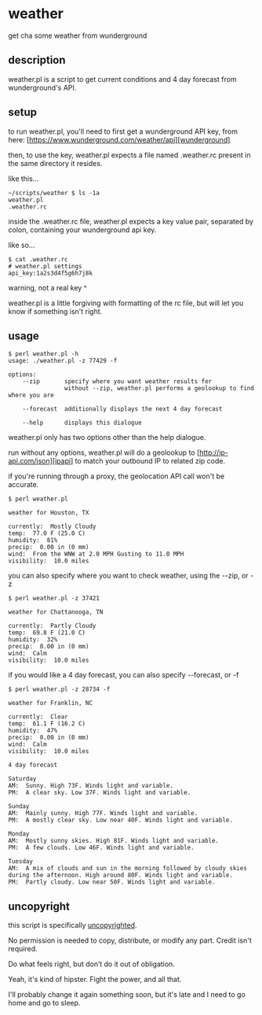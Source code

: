 # weather
get cha some weather from wunderground

## description
weather.pl is a script to get current conditions and 4 day forecast from wunderground's API.

## setup
to run weather.pl, you'll need to first get a wunderground API key, from here: [https://www.wunderground.com/weather/api][wunderground]

then, to use the key, weather.pl expects a file named .weather.rc present in the same directory it resides.

like this...
```
~/scripts/weather $ ls -1a
weather.pl
.weather.rc
```

inside the .weather.rc file, weather.pl expects a key value pair, separated by colon, containing your wunderground api key.

like so...
```
$ cat .weather.rc 
# weather.pl settings
api_key:1a2s3d4f5g6h7j8k
```
warning, not a real key ^

weather.pl is a little forgiving with formatting of the rc file, but will let you know if something isn't right.

## usage
```
$ perl weather.pl -h
usage: ./weather.pl -z 77429 -f

options:
	--zip		specify where you want weather results for
				without --zip, weather.pl performs a geolookup to find where you are

	--forecast	additionally displays the next 4 day forecast

	--help		displays this dialogue

```

weather.pl only has two options other than the help dialogue.

run without any options, weather.pl will do a geolookup to [http://ip-api.com/json][ipapi] to match your outbound IP to related zip code.

if you're running through a proxy, the geolocation API call won't be accurate.
```
$ perl weather.pl 

weather for Houston, TX

currently:  Mostly Cloudy
temp:  77.0 F (25.0 C)
humidity:  81%
precip:  0.00 in (0 mm)
wind:  From the WNW at 2.0 MPH Gusting to 11.0 MPH
visibility:  10.0 miles

```

you can also specify where you want to check weather, using the --zip, or -z
```
$ perl weather.pl -z 37421

weather for Chattanooga, TN

currently:  Partly Cloudy
temp:  69.8 F (21.0 C)
humidity:  32%
precip:  0.00 in (0 mm)
wind:  Calm
visibility:  10.0 miles

```

if you would like a 4 day forecast, you can also specify --forecast, or -f
```
$ perl weather.pl -z 28734 -f

weather for Franklin, NC

currently:  Clear
temp:  61.1 F (16.2 C)
humidity:  47%
precip:  0.00 in (0 mm)
wind:  Calm
visibility:  10.0 miles

4 day forecast

Saturday
AM:  Sunny. High 73F. Winds light and variable.
PM:  A clear sky. Low 37F. Winds light and variable.

Sunday
AM:  Mainly sunny. High 77F. Winds light and variable.
PM:  A mostly clear sky. Low near 40F. Winds light and variable.

Monday
AM:  Mostly sunny skies. High 81F. Winds light and variable.
PM:  A few clouds. Low 46F. Winds light and variable.

Tuesday
AM:  A mix of clouds and sun in the morning followed by cloudy skies during the afternoon. High around 80F. Winds light and variable.
PM:  Partly cloudy. Low near 50F. Winds light and variable.

```

## uncopyright
this script is specifically [uncopyrighted][uncopyright].

No permission is needed to copy, distribute, or modify any part. Credit isn't required.

Do what feels right, but don’t do it out of obligation.

Yeah, it's kind of hipster.  Fight the power, and all that.

I'll probably change it again something soon, but it's late and I need to go home and go to sleep.

[wunderground]: https://www.wunderground.com/weather/api
[ipapi]: http://ip-api.com/json
[uncopyright]: http://zenhabits.net/uncopyright

